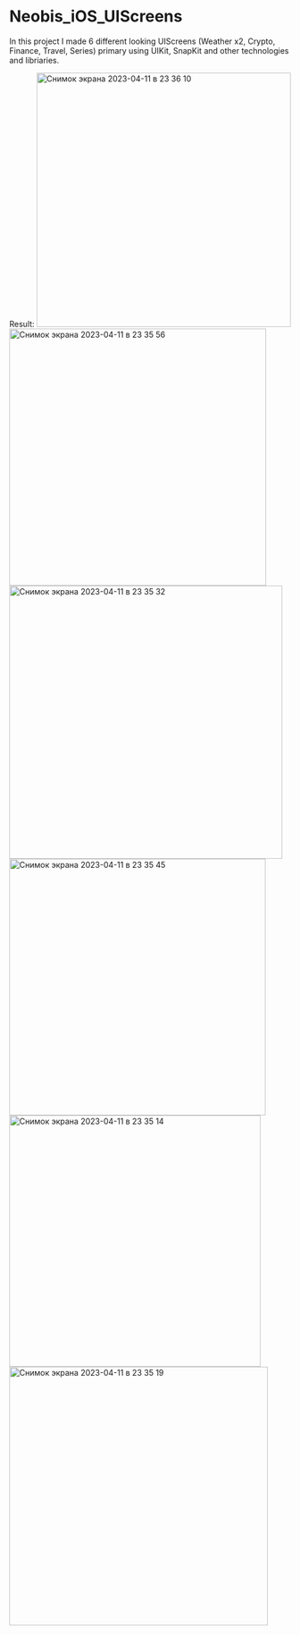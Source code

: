 # Neobis_iOS_UIScreens

In this project I made 6 different looking UIScreens (Weather x2, Crypto, Finance, Travel, Series) primary using UIKit, SnapKit and other technologies and libriaries.

Result:
<img width="455" alt="Снимок экрана 2023-04-11 в 23 36 10" src="https://user-images.githubusercontent.com/114942562/231215140-d5d90b05-fc44-4bd6-a3ea-e62c3a2d8693.png">
<img width="460" alt="Снимок экрана 2023-04-11 в 23 35 56" src="https://user-images.githubusercontent.com/114942562/231215178-30265dde-e809-4a3b-8330-165f9b63f108.png">
<img width="489" alt="Снимок экрана 2023-04-11 в 23 35 32" src="https://user-images.githubusercontent.com/114942562/231215210-19afcb07-7575-4324-8baa-5568afe532a9.png">
<img width="459" alt="Снимок экрана 2023-04-11 в 23 35 45" src="https://user-images.githubusercontent.com/114942562/231215245-45db30e9-e024-46eb-9180-976eb0636401.png">
<img width="450" alt="Снимок экрана 2023-04-11 в 23 35 14" src="https://user-images.githubusercontent.com/114942562/231215315-54620030-b299-4f10-ab84-b4e2a6e8cc9f.png">
<img width="463" alt="Снимок экрана 2023-04-11 в 23 35 19" src="https://user-images.githubusercontent.com/114942562/231215348-46dcef12-f07e-41cc-904d-2a3daf795470.png">
